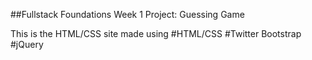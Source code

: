 
##Fullstack Foundations Week 1 Project: Guessing Game

This is the HTML/CSS site made using 
#HTML/CSS
#Twitter Bootstrap
#jQuery
